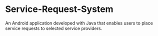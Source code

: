 # Service-Request-System
An Android application developed with Java that enables users to place service requests to selected service providers.
